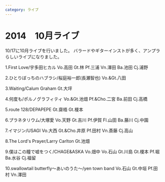 ```yaml
---
category: ライブ
---
```

# 2014　10月ライブ

10/17に10月ライブを行いました。
バラードやギターインストが多く、アンプラらしいライブになりました。

1.First Love/宇多田ヒカル
Vo.高田 Gt.林 Pf.三浦 Vn.澤田 Ba.池田 Cj.浦野

2.ひとりぼっちのハブラシ/桜庭裕一郎(長瀬智也)
Vo.&Gt.八田

3.Waiting/Calum Graham
Gt.大坪

4.何度も/ポルノグラフィティ
Vo.&Gt.池畑 Pf.&Cho.二宮 Ba.前田 Cj.高橋

5.route 128/DEPAPEPE
Gt.齋梧 Gt.榎本

6.プラネタリウム/大塚愛
Vo.天野 Gt.吉川 Pf.伊賀 Fl.山田 Ba.藤川 Cj.中園

7.イマジン/USAGI
Vo.大西 Gt.&Cho.井原 Pf.田村 Vn.斎藤 Cj.高山

8.The Lord's Prayer/Larry Carlton
Gt.池畑

9.僕はこの瞳で嘘をつく/CHAGE&ASKA
Vo.畑中 Vo.石山 Gt.川島 Gt.榎本 Pf.堀 Ba.水谷 Cj.福留

10.swallowtail butterfly～あいのうた～/yen town band
Vo.石山 Gt.中垣 Pf.田村 Vn.澤田